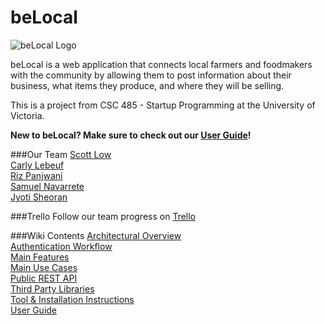 beLocal
======

![beLocal Logo](http://drive.google.com/uc?id=0B5qWf9vc8yiRRFhhMENsRS11RUk)

beLocal is a web application that connects local farmers and foodmakers with the community by allowing them to post information about their business, what items they produce, and where they will be selling. 

This is a project from CSC 485 - Startup Programming at the University of Victoria.

**New to beLocal? Make sure to check out our [User Guide](https://github.com/rpanjwani/beLocal/wiki/User-Guide)!**

###Our Team
[Scott Low](https://github.com/scottlow)  
[Carly Lebeuf](https://github.com/clebeuf)  
[Riz Panjwani](https://github.com/rpanjwani)  
[Samuel Navarrete](https://github.com/cakebrewery)  
[Jyoti Sheoran](https://github.com/sheoranjs24)

###Trello 
Follow our team progress on [Trello](https://trello.com/b/3ivzzaQ3/belocal)

###Wiki Contents
[Architectural Overview](https://github.com/rpanjwani/beLocal/wiki/Architectural-Overview)  
[Authentication Workflow](https://github.com/rpanjwani/beLocal/wiki/Authentication-Workflow)  
[Main Features](https://github.com/rpanjwani/beLocal/wiki/Main-Features)  
[Main Use Cases](https://github.com/rpanjwani/beLocal/wiki/Main-Use-Cases)  
[Public REST API](https://github.com/rpanjwani/beLocal/wiki/Public-REST-API)  
[Third Party Libraries](https://github.com/rpanjwani/beLocal/wiki/Third-Party-Libraries)  
[Tool & Installation Instructions](https://github.com/rpanjwani/beLocal/wiki/Tools-&-Installation-Instructions)  
[User Guide](https://github.com/rpanjwani/beLocal/wiki/User-Guide)